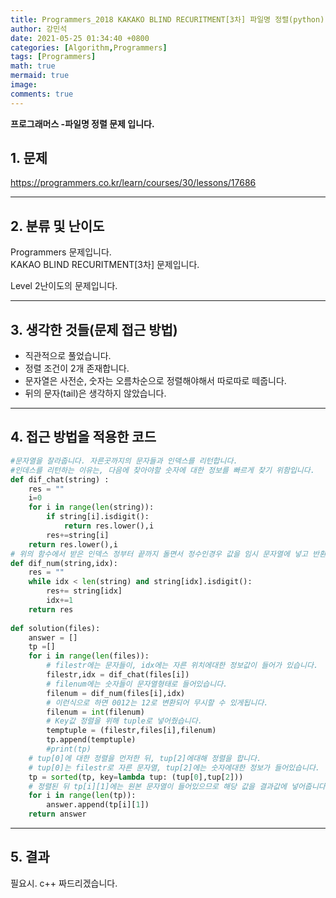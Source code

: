 ```yaml
---
title: Programmers_2018 KAKAKO BLIND RECURITMENT[3차] 파일명 정렬(python)
author: 강민석
date: 2021-05-25 01:34:40 +0800
categories: [Algorithm,Programmers]
tags: [Programmers]
math: true
mermaid: true
image: 
comments: true
---
```


**프로그래머스 -파일명 정렬 문제 입니다.**

## 1. 문제
<https://programmers.co.kr/learn/courses/30/lessons/17686>






-----  

## 2. 분류 및 난이도

Programmers 문제입니다.  
KAKAO BLIND RECURITMENT[3차] 문제입니다.

Level 2난이도의 문제입니다. 


-----  

## 3. 생각한 것들(문제 접근 방법)

- 직관적으로 풀었습니다.
- 정렬 조건이 2개 존재합니다.
- 문자열은 사전순, 숫자는 오름차순으로 정렬해야해서 따로따로 떼줍니다.
- 뒤의 문자(tail)은 생각하지 않았습니다.


-----  

## 4. 접근 방법을 적용한 코드


```python
#문자열을 잘라줍니다. 자른곳까지의 문자들과 인덱스를 리턴합니다.
#인데스를 리턴하는 이유는, 다음에 찾아야할 숫자에 대한 정보를 빠르게 찾기 위함입니다.
def dif_chat(string) : 
    res = ""
    i=0
    for i in range(len(string)):
        if string[i].isdigit():
            return res.lower(),i
        res+=string[i]
    return res.lower(),i
# 위의 함수에서 받은 인덱스 정부터 끝까지 돌면서 정수인경우 값을 임시 문자열에 넣고 반환합니다.    
def dif_num(string,idx):
    res = ""
    while idx < len(string) and string[idx].isdigit():
        res+= string[idx]
        idx+=1
    return res
    
def solution(files):
    answer = []
    tp =[]
    for i in range(len(files)):
        # filestr에는 문자들이, idx에는 자른 위치에대한 정보값이 들어가 있습니다.
        filestr,idx = dif_chat(files[i])
        # filenum에는 숫자들이 문자열형태로 들어있습니다.
        filenum = dif_num(files[i],idx)
        # 이런식으로 하면 0012는 12로 변환되어 무시할 수 있게됩니다.
        filenum = int(filenum)
        # Key값 정렬을 위해 tuple로 넣어줬습니다.
        temptuple = (filestr,files[i],filenum)
        tp.append(temptuple)
        #print(tp)
    # tup[0]에 대한 정렬을 먼저한 뒤, tup[2]에대해 정렬을 합니다.
    # tup[0]는 filestr로 자른 문자열, tup[2]에는 숫자에대한 정보가 들어있습니다.
    tp = sorted(tp, key=lambda tup: (tup[0],tup[2]))   
    # 정렬된 뒤 tp[i][1]에는 원본 문자열이 들어있으므로 해당 값을 결과값에 넣어줍니다.
    for i in range(len(tp)):
        answer.append(tp[i][1])
    return answer
```


-----



## 5. 결과

필요시. c++ 짜드리겠습니다.















 
